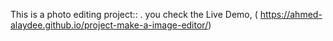 This is a photo editing project::
.
you check the Live Demo,
( https://ahmed-alaydee.github.io/project-make-a-image-editor/)
